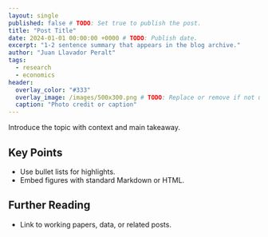 ```yaml
---
layout: single
published: false # TODO: Set true to publish the post.
title: "Post Title"
date: 2024-01-01 00:00:00 +0000 # TODO: Publish date.
excerpt: "1-2 sentence summary that appears in the blog archive."
author: "Juan Llavador Peralt"
tags:
  - research
  - economics
header:
  overlay_color: "#333"
  overlay_image: /images/500x300.png # TODO: Replace or remove if not using a hero image.
  caption: "Photo credit or caption"
---
```


<!-- TODO: Write your blog content in Markdown. -->
Introduce the topic with context and main takeaway.

## Key Points
- Use bullet lists for highlights.
- Embed figures with standard Markdown or HTML.

## Further Reading
- Link to working papers, data, or related posts.

<!-- OPTIONAL: Add footnotes, blockquotes, or code blocks as needed. -->
